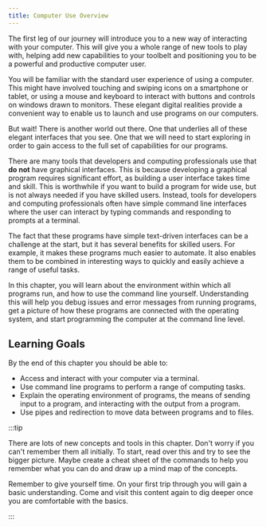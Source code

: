 ```yaml
---
title: Computer Use Overview
---
```


The first leg of our journey will introduce you to a new way of interacting with your computer. This will give you a whole range of new tools to play with, helping add new capabilities to your toolbelt and positioning you to be a powerful and productive computer user.

You will be familiar with the standard user experience of using a computer. This might have involved touching and swiping icons on a smartphone or tablet, or using a mouse and keyboard to interact with buttons and controls on windows drawn to monitors. These elegant digital realities provide a convenient way to enable us to launch and use programs on our computers.

But wait! There is another world out there. One that underlies all of these elegant interfaces that you see. One that we will need to start exploring in order to gain access to the full set of capabilities for our programs.

There are many tools that developers and computing professionals use that **do not** have graphical interfaces. This is because developing a graphical program requires significant effort, as building a user interface takes time and skill. This is worthwhile if you want to build a program for wide use, but is not always needed if you have skilled users. Instead, tools for developers and computing professionals often have simple command line interfaces where the user can interact by typing commands and responding to prompts at a terminal.

The fact that these programs have simple text-driven interfaces can be a challenge at the start, but it has several benefits for skilled users. For example, it makes these programs much easier to automate. It also enables them to be combined in interesting ways to quickly and easily achieve a range of useful tasks.

In this chapter, you will learn about the environment within which all programs run, and how to use the command line yourself. Understanding this will help you debug issues and error messages from running programs, get a picture of how these programs are connected with the operating system, and start programming the computer at the command line level.

## Learning Goals

By the end of this chapter you should be able to:

- Access and interact with your computer via a terminal.
- Use command line programs to perform a range of computing tasks.
- Explain the operating environment of programs, the means of sending input to a program, and interacting with the output from a program.
- Use pipes and redirection to move data between programs and to files.

:::tip

There are lots of new concepts and tools in this chapter. Don't worry if you can't remember them all initially. To start, read over this and try to see the bigger picture. Maybe create a cheat sheet of the commands to help you remember what you can do and draw up a mind map of the concepts.

Remember to give yourself time. On your first trip through you will gain a basic understanding. Come and visit this content again to dig deeper once you are comfortable with the basics.

:::
